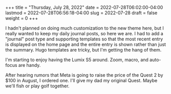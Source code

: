 +++
title = "Thursday, July 28, 2022"
date = 2022-07-28T06:02:00-04:00
lastmod = 2022-07-28T06:56:18-04:00
slug = 2022-07-28
draft = false
weight = 0
+++

I hadn't planned on doing much customization to the new theme here, but I really wanted to keep my daily journal posts, so here we are. I had to add a "journal" post type and supporting templates so that the most recent entry is displayed on the home page and the entire entry is shown rather than just the summary. Hugo templates are tricky, but I'm getting the hang of them.

I'm starting to enjoy having the Lumix S5 around. Zoom, macro, and auto-focus are handy.

After hearing rumors that Meta is going to raise the price of the Quest 2 by $100 in August, I ordered one. I'll give my dad my original Quest. Maybe we'll fish or play golf together.

[//]: # "Exported with love from a post written in Org mode"
[//]: # "- https://github.com/kaushalmodi/ox-hugo"
